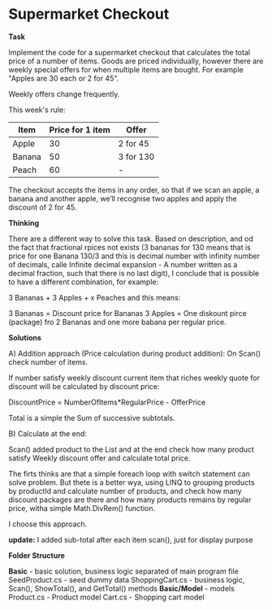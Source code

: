 # Supermarket Checkout

**Task**

Implement the code for a supermarket checkout that calculates the total price of a number of items. Goods are priced individually, however there are weekly special offers for when multiple items are bought. For example "Apples are 30 each or 2 for 45".

Weekly offers change frequently.

This week's rule:

| Item   |Price for 1 item | Offer                |
|--------|-----------------|----------------------|
| Apple  | 30              | 2 for 45             |
| Banana | 50              | 3 for 130            |
| Peach  | 60              |  -                   |

The checkout accepts the items in any order, so that if we scan an apple, a banana and another apple, we’ll recognise two apples and apply the discount of 2 for 45.

**Thinking**

There are a different way to solve this task.
Based on description, and od the fact that fractional rpices not exists (3 bananas for 130 means that is price for one Banana 130/3 and this is decimal number with infinity number of decimals, calle Infinite decimal expansion - A number written as a decimal fraction, such that there is no last digit), I conclude that is possible to have a different combination, for example:

3 Bananas + 3 Apples + x Peaches
and this means:

3 Bananas = Discount price for Bananas
3 Apples = One diskount pirce (package) fro 2 Bananas and one more babana per regular price.

**Solutions**

A) Addition approach (Price calculation during product addition):
   On Scan() check number of items. 

If number satisfy weekly discount current item that riches weekly quote for discount will be calculated by discount price:

DiscountPrice = NumberOfItems*RegularPrice - OfferPrice

Total is a simple the Sum of successive subtotals.

B) Calculate at the end:

Scan() added product to the List and at the end check how many product satisfy Weekly discount offer and calculate total price.

The firts thinks are that a simple foreach loop with switch statement can solve problem. But thete is a better wya, using LINQ to grouping products by productId and calculate number of products, and check how many discount packages are there and how many products remains by regular price, witha  simple Math.DivRem() function.

I choose this approach.

**update:** I added sub-total after each item scan(), just for display purpose


**Folder Structure**

**Basic** - basic solution, business logic separated of main program file
SeedProduct.cs - seed dummy data
ShoppingCart.cs - business logic, Scan(), ShowTotal(), and GetTotal() methods
**Basic/Model** - models
Product.cs - Product model
Cart.cs - Shopping cart model


